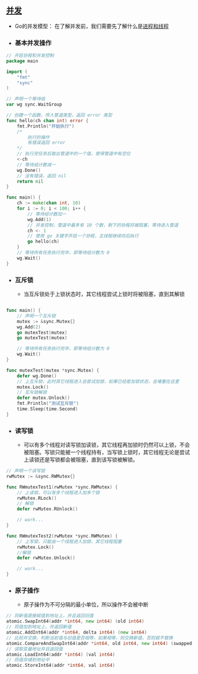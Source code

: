## [并发](并发.go)
- Go的并发模型：
在了解并发前，我们需要先了解什么是[进程和线程](../操作系统/进程与线程.md)
- ### 基本并发操作
```go
// 开启协程和并发控制
package main

import (
	"fmt"
	"sync"
)

// 声明一个等待组
var wg sync.WaitGroup

// 创建一个函数，传入管道类型，返回 error 类型
func hello(ch chan int) error {
	fmt.Println("开始执行")
	/*
		执行的操作
		有错误返回 error
	*/
	// 执行完任务后取出管道中的一个值，使得管道中有空位
	<-ch
	// 等待组计数减一
	wg.Done()
	// 没有错误，返回 nil
	return nil
}

func main() {
	ch := make(chan int, 10)
	for i := 0; i < 100; i++ {
		// 等待组计数加一
		wg.Add(1)
		// 并发控制，管道中最多有 10 个数，剩下的协程将被阻塞，等待进入管道
		ch <- 1
		// 使用 go 关键字开启一个协程，主线程继续向后执行
		go hello(ch)
	}
	// 等待所有任务执行完毕，即等待组计数为 0
	wg.Wait()
}
```
- ### 互斥锁
  - 当互斥锁处于上锁状态时，其它线程尝试上锁时将被阻塞，直到其解锁
```go

func main() {
	// 声明一个互斥锁
	mutex := &sync.Mutex{}
	wg.Add(2)
	go mutexTest(mutex)
	go mutexTest(mutex)

	// 等待所有任务执行完毕，即等待组计数为 0
	wg.Wait()
}

func mutexTest(mutex *sync.Mutex) {
	defer wg.Done()
	// 上互斥锁，此时其它线程进入会尝试加锁，如果已经是加锁状态，会堵塞在这里
	mutex.Lock()
	// 互斥锁解锁
	defer mutex.Unlock()
	fmt.Println("测试互斥锁")
	time.Sleep(time.Second)
}
```

- ### 读写锁
  - 可以有多个线程对读写锁加读锁，其它线程再加锁时仍然可以上锁，不会被阻塞。写锁只能被一个线程持有，当写锁上锁时，其它线程无论是尝试上读锁还是写锁都会被阻塞，直到该写锁被解锁。
```Go
// 声明一个读写锁
rwMutex := &sync.RWMutex{}

func RWmutexTest1(rwMutex *sync.RWMutex) {
	// 上读锁，可以有多个线程进入加多个锁
	rwMutex.RLock()
	// 解锁
	defer rwMutex.RUnlock()

	// work...
}

func RWmutexTest2(rwMutex *sync.RWMutex) {
	// 上写锁，只能由一个线程进入加锁，其它线程阻塞
	rwMutex.Lock()
	//解锁
	defer rwMutex.Unlock()

	// work...
}
```

- ### 原子操作
  - 原子操作为不可分隔的最小单位，所以操作不会被中断
```Go
// 将新值直接赋值到地址上，并且返回旧值
atomic.SwapInt64(addr *int64, new int64) (old int64)
// 将值加到地址上，并返回新值
atomic.AddInt64(addr *int64, delta int64) (new int64)
// 比较并交换，判断当前值与旧值是否相等，如果相等，则交换新值，否则就不替换
atomic.CompareAndSwapInt64(addr *int64, old int64, new int64) (swapped bool)
// 读取变量地址并且返回值
atomic.LoadInt64(addr *int64) (val int64)
// 将值存储到地址中
atomic.StoreInt64(addr *int64, val int64)
```